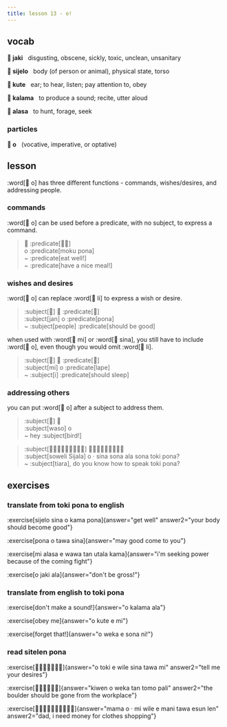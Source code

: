 ```yaml
---
title: lesson 13 - o!
---
```

## vocab
**󱤐 jaki**&nbsp;&nbsp;&nbsp;disgusting, obscene, sickly, toxic, unclean, unsanitary

**󱥛 sijelo**&nbsp;&nbsp;&nbsp;body (of person or animal), physical state, torso

**󱤠 kute**&nbsp;&nbsp;&nbsp;ear; to hear, listen; pay attention to, obey

**󱤕 kalama**&nbsp;&nbsp;&nbsp;to produce a sound; recite, utter aloud

**󱤃 alasa**&nbsp;&nbsp;&nbsp;to hunt, forage, seek
### particles
**󱥄 o**&nbsp;&nbsp;&nbsp;(vocative, imperative, or optative)

## lesson
:word[󱥄 o] has three different functions - commands, wishes/desires, and addressing people.

### commands
:word[󱥄 o] can be used before a predicate, with no subject, to express a command.

> 󱥄 :predicate[󱤶󱥔] \
> o :predicate[moku pona] \
> ~ :predicate[eat well!] \
> ~ :predicate[have a nice meal!]

### wishes and desires

:word[󱥄 o] can replace :word[󱤧 li] to express a wish or desire.

> :subject[󱤑] 󱥄 :predicate[󱥔] \
> :subject[jan] o :predicate[pona] \
> ~ :subject[people] :predicate[should be good]

when used with :word[󱤴 mi] or :word[󱥞 sina], you still have to include :word[󱥄 o], even though you would omit :word[󱤧 li].

> :subject[󱤴] 󱥄 :predicate[󱤢] \
> :subject[mi] o :predicate[lape] \
> ~ :subject[i] :predicate[should sleep]

### addressing others
you can put :word[󱥄 o] after a subject to address them.

> :subject[󱥴] 󱥄 \
> :subject[waso] o \
> ~ hey :subject[bird!]

> :subject[󱥢󱦐󱥦󱤌󱤑󱤄󱤧󱤂󱦑] 󱥄󱦜󱥞󱥡󱤂󱥡󱥬󱦖󱥔 \
> :subject[soweli Sijala] o · sina sona ala sona toki pona? \
> ~ :subject[tiara], do you know how to speak toki pona?

## exercises
### translate from toki pona to english
:exercise[sijelo sina o kama pona]{answer="get well" answer2="your body should become good"}

:exercise[pona o tawa sina]{answer="may good come to you"}

:exercise[mi alasa e wawa tan utala kama]{answer="i'm seeking power because of the coming fight"}

:exercise[o jaki ala]{answer="don't be gross!"}

### translate from english to toki pona
:exercise[don't make a sound!]{answer="o kalama ala"}

:exercise[obey me]{answer="o kute e mi"}

:exercise[forget that!]{answer="o weka e sona ni!"}

### read sitelen pona
:exercise[󱥄󱥬󱤉󱥷󱥞󱥩󱤴]{answer="o toki e wile sina tawa mi" answer2="tell me your desires"}

:exercise[󱤛󱥄󱥶󱥧󱥭󱥉]{answer="kiwen o weka tan tomo pali" answer2="the boulder should be gone from the workplace"}

:exercise[󱤱󱥄󱦜󱤴󱥷󱤉󱤲󱥩󱤋󱤥]{answer="mama o · mi wile e mani tawa esun len" answer2="dad, i need money for clothes shopping"}
